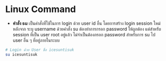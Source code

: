 # Linux Command 

* **คำสั่ง su** เป็นคำสั่งที่ใช้ในการ login ด้วย user id อื่น โดยการสร้าง login session ใหม่หลังจาก ระบุ username ด้วยคำสั่ง su <username> ต้องทำการกรอก password ให้ถูกต้อง แต่สำหรับ session ที่เป็น user root อยู่แล้ว ไม่จำเป็นต้องกรอก password สำหรับการ su ไป user อื่น ๆ ที่อยู่ภายในระบบ
```bash
# Login ด้วย User ชื่อ icesuntisuk
su icesuntisuk
```
